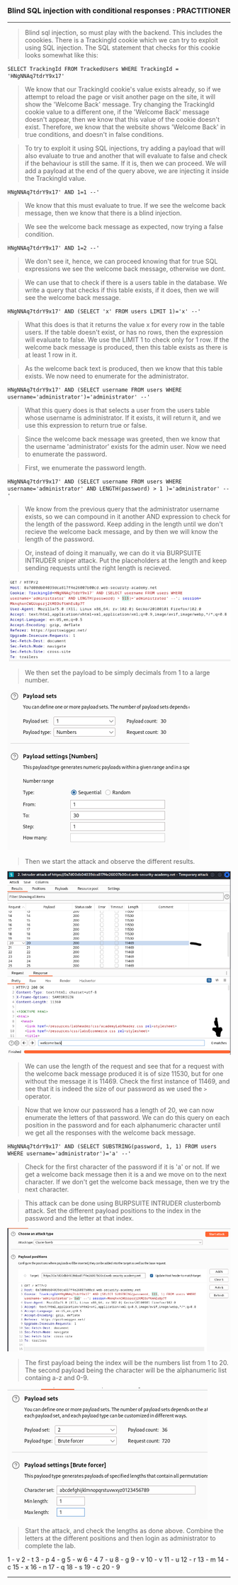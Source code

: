 
### Blind SQL injection with conditional responses : PRACTITIONER

---

> Blind sql injection, so must play with the backend. This includes the coookies. 
> There is a TrackingId cookie which we can try to exploit using SQL injection.
> The SQL statement that checks for this cookie looks somewhat like this:
```
SELECT TrackingId FROM TrackedUsers WHERE TrackingId = 'HNgNNAq7tdrY9x17'
```

> We know that our TrackingId cookie's value exists already, so if we attempt to reload the page or visit another page on the site, it will show the 'Welcome Back' message. 
> Try changing the TrackingId cookie value to a different one, if the 'Welcome Back' message doesn't appear, then we know that this value of the cookie doesn't exist.
> Therefore, we know that the website shows 'Welcome Back' in true conditions, and doesn't in false conditions.

> To try to exploit it using SQL injections, try adding a payload that will also evaluate to true and another that will evaluate to false and check if the behaviour is still the same. If it is, then we can proceed.
> We will add a payload at the end of the query above, we are injecting it inside the TrackingId value.
```
HNgNNAq7tdrY9x17' AND 1=1 --'
```
> We know that this must evaluate to true. If we see the welcome back message, then we know that there is a blind injection.

> We see the welcome back message as expected, now trying a false condition.
```
HNgNNAq7tdrY9x17' AND 1=2 --'
```
> We don't see it, hence, we can proceed knowing that for true SQL expressions we see the welcome back message, otherwise we dont.

> We can use that to check if there is a users table in the database. We write a query that checks if this table exists, if it does, then we will see the welcome back message.
```
HNgNNAq7tdrY9x17' AND (SELECT 'x' FROM users LIMIT 1)='x' --'
```
> What this does is that it returns the value x for every row in the table users. If the table doesn't exist, or has no rows, then the expression will evaluate to false. We use the LIMIT 1 to check only for 1 row.
> If the welcome back message is produced, then this table exists as there is at least 1 row in it.

> As the welcome back text is produced, then we know that this table exists. We now need to enumerate for the administrator.
```
HNgNNAq7tdrY9x17' AND (SELECT username FROM users WHERE username='administrator')='administrator' --'
```
> What this query does is that selects a user from the users table whose username is administrator. If it exists, it will return it, and we use this expression to return true or false.

> Since the welcome back message was greeted, then we know that the username 'administrator' exists for the admin user.
> Now we need to enumerate the password.

> First, we enumerate the password length.
```
HNgNNAq7tdrY9x17' AND (SELECT username FROM users WHERE username='administrator' AND LENGTH(password) > 1 )='administrator' --'
```
> We know from the previous query that the administrator username exists, so we can compound in it another AND expression to check for the length of the password. 
> Keep adding in the length until we don't recieve the welcome back message, and by then we will know the length of the password.

> Or, instead of doing it manually, we can do it via BURPSUITE INTRUDER sniper attack. Put the placeholders at the length and keep sending requests until the right length is recieved.

![intruder](./screenshots/intruder.png)
> We then set the payload to be simply decimals from 1 to a large number.

![payload](./screenshots/payload.png)
> Then we start the attack and observe the different results. 

![lengthResponse](./screenshots/lengthresponse.png)

> We can use the length of the request and see that for a request with the welcome back message produced it is of size 11530, but for one without the message it is 11469.
> Check the first instance of 11469, and see that it is indeed the size of our password as we used the `>` operator.

> Now that we know our password has a length of 20, we can now enumerate the letters of that password. We can do this query on each position in the password and for each alphanumeric character until we get all the responses with the welcome back message.
```
HNgNNAq7tdrY9x17' AND (SELECT SUBSTRING(password, 1, 1) FROM users WHERE username='administrator')='a' --'
```
> Check for the first character of the password if it is 'a' or not. If we get a welcome back message then it is a and we move on to the next character. 
> If we don't get the welcome back message, then we try the next character.

> This attack can be done using BURPSUITE INTRUDER clusterbomb attack.
> Set the different payload positions to the index in the password and the letter at that index.

![clusterbomb](./screenshots/clusterbomb.png)

> The first payload being the index will be the numbers list from 1 to 20.
> The second payload being the character will be the alphanumeric list containg a-z and 0-9.

![bruteforcer](./screenshots/payloadcluster.png)

> Start the attack, and check the lengths as done above. 
> Combine the letters at the different positions and then login as administrator to complete the lab.

1 - v
2 - t
3 - p
4 - g
5 - w
6 - 4
7 - u
8 - g
9 - v
10 - v
11 - u
12 - r
13 - m
14 - c
15 - x
16 - n
17 - q
18 - s
19 - c
20 - 9

---
